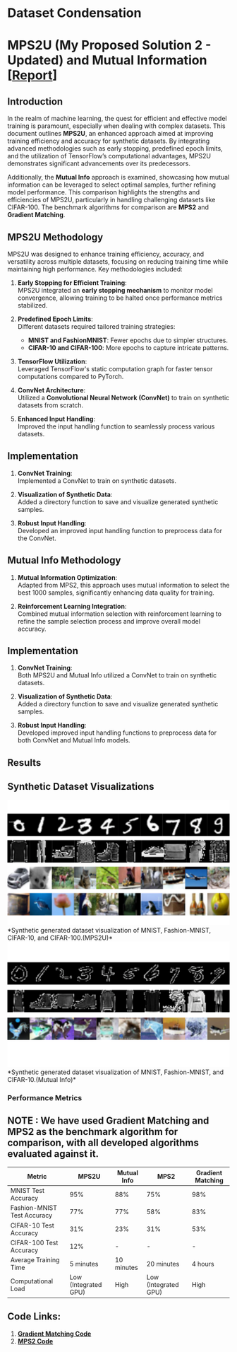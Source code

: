 # Dataset Condensation
# MPS2U (My Proposed Solution 2 - Updated) and Mutual Information     [**[Report](https://raw.githubusercontent.com/likith-sg/Dataset-Condensation/main/Internship-Report.pdf)**]

## Introduction

In the realm of machine learning, the quest for efficient and effective model training is paramount, especially when dealing with complex datasets. This document outlines **MPS2U**, an enhanced approach aimed at improving training efficiency and accuracy for synthetic datasets. By integrating advanced methodologies such as early stopping, predefined epoch limits, and the utilization of TensorFlow’s computational advantages, MPS2U demonstrates significant advancements over its predecessors.

Additionally, the **Mutual Info** approach is examined, showcasing how mutual information can be leveraged to select optimal samples, further refining model performance. This comparison highlights the strengths and efficiencies of MPS2U, particularly in handling challenging datasets like CIFAR-100. The benchmark algorithms for comparison are **MPS2** and **Gradient Matching**.

## MPS2U Methodology

MPS2U was designed to enhance training efficiency, accuracy, and versatility across multiple datasets, focusing on reducing training time while maintaining high performance. Key methodologies included:

1. **Early Stopping for Efficient Training**:  
   MPS2U integrated an **early stopping mechanism** to monitor model convergence, allowing training to be halted once performance metrics stabilized.

2. **Predefined Epoch Limits**:  
   Different datasets required tailored training strategies:
   - **MNIST and FashionMNIST**: Fewer epochs due to simpler structures.
   - **CIFAR-10 and CIFAR-100**: More epochs to capture intricate patterns.

3. **TensorFlow Utilization**:  
   Leveraged TensorFlow's static computation graph for faster tensor computations compared to PyTorch.

4. **ConvNet Architecture**:  
   Utilized a **Convolutional Neural Network (ConvNet)** to train on synthetic datasets from scratch.

5. **Enhanced Input Handling**:  
   Improved the input handling function to seamlessly process various datasets.

## Implementation

1. **ConvNet Training**:  
   Implemented a ConvNet to train on synthetic datasets.

2. **Visualization of Synthetic Data**:  
   Added a directory function to save and visualize generated synthetic samples.

3. **Robust Input Handling**:  
   Developed an improved input handling function to preprocess data for the ConvNet.

## Mutual Info Methodology

1. **Mutual Information Optimization**:  
   Adapted from MPS2, this approach uses mutual information to select the best 1000 samples, significantly enhancing data quality for training.

2. **Reinforcement Learning Integration**:  
   Combined mutual information selection with reinforcement learning to refine the sample selection process and improve overall model accuracy.

## Implementation

1. **ConvNet Training**:  
   Both MPS2U and Mutual Info utilized a ConvNet to train on synthetic datasets.

2. **Visualization of Synthetic Data**:  
   Added a directory function to save and visualize generated synthetic samples.

3. **Robust Input Handling**:  
   Developed improved input handling functions to preprocess data for both ConvNet and Mutual Info models.

## Results
## Synthetic Dataset Visualizations

<img src="https://raw.githubusercontent.com/likith-sg/Dataset-Condensation/main/MPS2U_DC.png" alt="MPS2U Dataset Visualization" width="600"/>
*Synthetic generated dataset visualization of MNIST, Fashion-MNIST, CIFAR-10, and CIFAR-100.(MPS2U)*

<img src="https://raw.githubusercontent.com/likith-sg/Dataset-Condensation/main/MPS2_MI.png" alt="Mutual Info Dataset Visualization" width="600"/>
*Synthetic generated dataset visualization of MNIST, Fashion-MNIST, and CIFAR-10.(Mutual Info)*



### Performance Metrics
## NOTE : We have used Gradient Matching and MPS2 as the benchmark algorithm for comparison, with all developed algorithms evaluated against it.

| Metric                       | MPS2U       | Mutual Info   | MPS2         | Gradient Matching |
|------------------------------|-------------|---------------|--------------|-------------------|
| MNIST Test Accuracy          | 95%         | 88%           | 75%          | 98%               |
| Fashion-MNIST Test Accuracy   | 77%         | 77%           | 58%          | 83%               |
| CIFAR-10 Test Accuracy       | 31%         | 23%           | 31%          | 53%               |
| CIFAR-100 Test Accuracy      | 12%         | -             | -            | -               |
| Average Training Time        | 5 minutes   | 10 minutes    | 20 minutes   | 4 hours           |
| Computational Load           | Low (Integrated GPU) | High   | Low (Integrated GPU) | High              |

## Code Links: 
1. **[Gradient Matching Code](https://github.com/likith-sg/Gradient-Matching)**
2. **[MPS2 Code](https://github.com/likith-sg/Dataset-Distillation-Method)**
